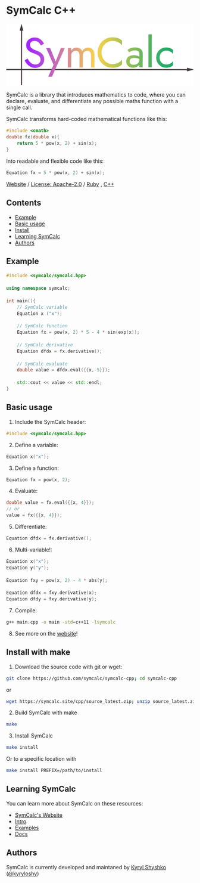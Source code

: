 # SymCalc C++

![SymCalc Logo](/symcalc_logo.png)

SymCalc is a library that introduces mathematics to code, where you can declare, evaluate, and differentiate any possible maths function with a single call.

SymCalc transforms hard-coded mathematical functions like this:
```cpp
#include <cmath>
double fx(double x){
	return 5 * pow(x, 2) + sin(x);
}
```

Into readable and flexible code like this:
```cpp
Equation fx = 5 * pow(x, 2) + sin(x);
```

[Website](https://symcalc.site/cpp)
/
[License: Apache-2.0](http://www.apache.org/licenses/LICENSE-2.0)
/
[Ruby](https://github.com/symcalc/symcalc-ruby)
, 
[C++](https://github.com/symcalc/symcalc-cpp)

## Contents
- [Example](#example)
- [Basic usage](#basic-usage)
- [Install](#install-with-make)
- [Learning SymCalc](#learning-symcalc)
- [Authors](#authors)

## Example

```cpp
#include <symcalc/symcalc.hpp>

using namespace symcalc;

int main(){
    // SymCalc variable
    Equation x ("x");

    // SymCalc function
    Equation fx = pow(x, 2) * 5 - 4 * sin(exp(x));

    // SymCalc derivative
    Equation dfdx = fx.derivative();

    // SymCalc evaluate
    double value = dfdx.eval({{x, 5}});

    std::cout << value << std::endl;
}
```

## Basic usage

1. Include the SymCalc header:
```cpp
#include <symcalc/symcalc.hpp>
```

2. Define a variable:
```cpp
Equation x("x");
```

3. Define a function:
```cpp
Equation fx = pow(x, 2);
```

4. Evaluate:
```cpp
double value = fx.eval({{x, 4}});
// or
value = fx({{x, 4}});
```

5. Differentiate:
```cpp
Equation dfdx = fx.derivative();
```

6. Multi-variable!:
```cpp
Equation x("x");
Equation y("y");

Equation fxy = pow(x, 2) - 4 * abs(y);

Equation dfdx = fxy.derivative(x);
Equation dfdy = fxy.derivative(y);
```

7. Compile:
```bash
g++ main.cpp -o main -std=c++11 -lsymcalc
```

8. See more on the [website](https://symcalc.site/cpp)!

## Install with make

1. Download the source code with git or wget:
```bash
git clone https://github.com/symcalc/symcalc-cpp; cd symcalc-cpp
```

or

```bash
wget https://symcalc.site/cpp/source_latest.zip; unzip source_latest.zip; cd symcalc_cpp_source
```

2. Build SymCalc with make
```bash
make
```

3. Install SymCalc
```bash
make install
```
Or to a specific location with
```bash
make install PREFIX=/path/to/install
```

## Learning SymCalc

You can learn more about SymCalc on these resources:

- [SymCalc's Website](https://symcalc.site/cpp)
- [Intro](https://symcalc.site/cpp/intro)
- [Examples](https://symcalc.site/cpp/examples)
- [Docs](https://symcalc.site/cpp/docs)


## Authors

SymCalc is currently developed and maintaned by [Kyryl Shyshko](https://kyrylshyshko.me) ([@kyryloshy](https://github.com/kyryloshy))
